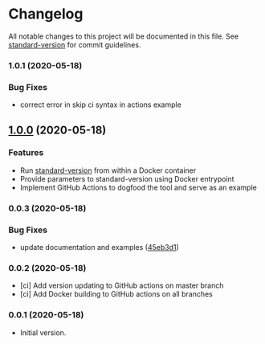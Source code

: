 # Changelog

All notable changes to this project will be documented in this file. See [standard-version](https://github.com/conventional-changelog/standard-version) for commit guidelines.

### 1.0.1 (2020-05-18)

### Bug Fixes

* correct error in skip ci syntax in actions example

## [1.0.0](https://github.com/ckxng/docker-standardversion/compare/v0.0.3...v1.0.0) (2020-05-18)

### Features

* Run [standard-version](https://github.com/conventional-changelog/standard-version) from within a Docker container
* Provide parameters to standard-version using Docker entrypoint
* Implement GitHub Actions to dogfood the tool and serve as an example

### 0.0.3 (2020-05-18)


### Bug Fixes

* update documentation and examples ([45eb3d1](https://github.com/ckxng/docker-standardversion/commit/45eb3d1a2709a892655cc3e7d1b67b8d9ad4aa0c))

### 0.0.2 (2020-05-18)

* [ci] Add version updating to GitHub actions on master branch
* [ci] Add Docker building to GitHub actions on all branches

### 0.0.1 (2020-05-18)

* Initial version.
